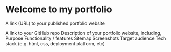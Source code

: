 # Welcome to my portfolio

A link (URL) to your published portfolio website

A link to your GitHub repo
Description of your portfolio website, including,
Purpose
Functionality / features
Sitemap
Screenshots
Target audience
Tech stack (e.g. html, css, deployment platform, etc)
